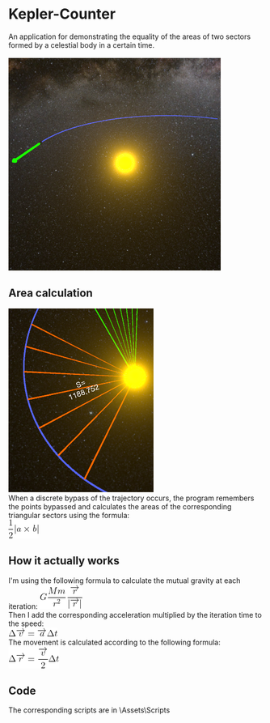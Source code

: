 # Kepler-Counter
An application for demonstrating the equality of the areas of two sectors formed by a celestial body in a certain time.
<br>
<br>
![1](Assets/Materials/Logo.png)
<br>
## Area calculation<br>
![2](Images/Sectors.png)
<br>
When a discrete bypass of the trajectory occurs, the program remembers the points bypassed and calculates the areas of the corresponding triangular sectors using the formula:
<br>
![3](Images/AreaFormula.gif)
<br>
## How it actually works
I'm using the following formula to calculate the mutual gravity at each iteration:
![4](Images/GravityFormula.gif)
<br>
Then I add the corresponding acceleration multiplied by the iteration time to the speed:
<br>
![5](Images/DeltaVelocityFormula.gif)
<br>
The movement is calculated according to the following formula:
<br>
![5](Images/MovementFormula.gif)
<br>
## Code
The corresponding scripts are in \Assets\Scripts

